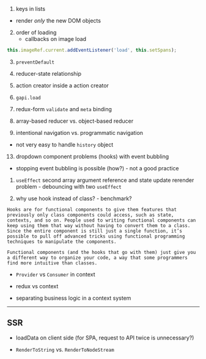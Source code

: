 1. keys in lists
  * render *only* the new DOM objects

2. order of loading
   * callbacks on image load
```javascript
this.imageRef.current.addEventListener('load', this.setSpans);
```

3. `preventDefault`

4. reducer-state relationship

5. action creator inside a action creator

6. `gapi.load`

7. redux-form `validate` and `meta` binding

8. array-based reducer vs. object-based reducer

9. intentional navigation vs. programmatic navigation
  - not very easy to handle `history` object

13. dropdown component problems (hooks) with event bubbling
  - stopping event bubbling is possible (how?) - not a good practice

1.  `useEffect` second array argument reference and state update rerender problem - debouncing with two `useEffect`

2.  why use hook instead of class? - benchmark?
```
Hooks are for functional components to give them features that previously only class components could access, such as state, contexts, and so on. People used to writing functional components can keep using them that way without having to convert them to a class. Since the entire component is still just a single function, it’s possible to pull off advanced tricks using functional programming techniques to manipulate the components.

Functional components (and the hooks that go with them) just give you a different way to organize your code, a way that some programmers find more intuitive than classes.
```

* `Provider` vs `Consumer` in context

* redux vs context

* separating business logic in a context system



---


## SSR

* loadData on client side (for SPA, request to API twice is unnecessary?)

* `RenderToString` vs. `RenderToNodeStream`